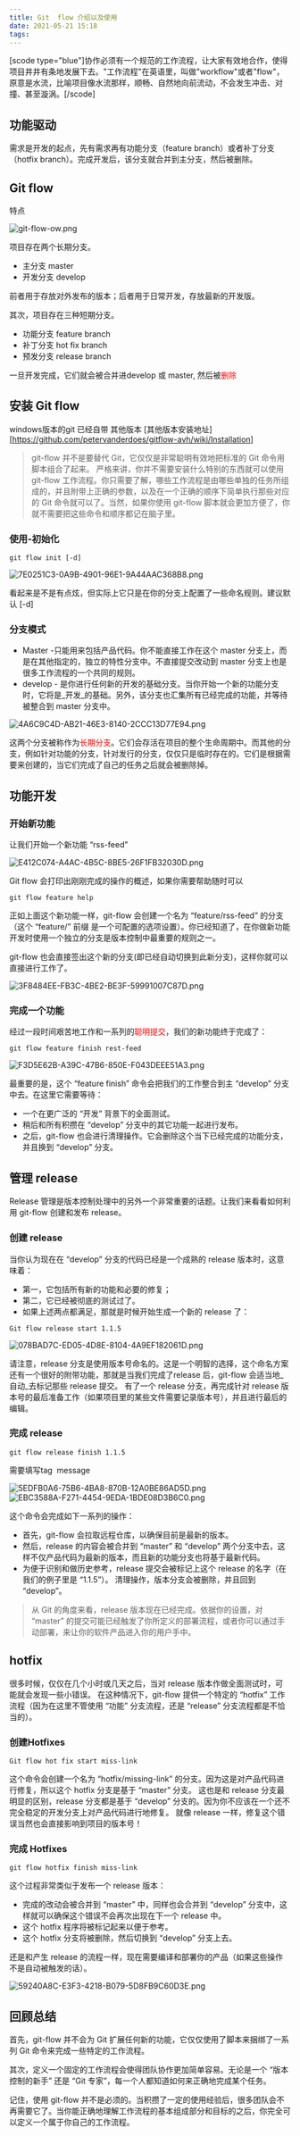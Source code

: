 ```yaml
---
title: Git  flow 介绍以及使用
date: 2021-05-21 15:18
tags:
---
```


[scode type="blue"]协作必须有一个规范的工作流程，让大家有效地合作，使得项目井井有条地发展下去。"工作流程"在英语里，叫做"workflow"或者"flow"，原意是水流，比喻项目像水流那样，顺畅、自然地向前流动，不会发生冲击、对撞、甚至漩涡。[/scode]

## 功能驱动

需求是开发的起点，先有需求再有功能分支（feature branch）或者补丁分支（hotfix branch）。完成开发后，该分支就合并到主分支，然后被删除。

## Git flow

特点

![git-flow-ow.png](3433355365.png)

项目存在两个长期分支。

- 主分支 master
- 开发分支 develop

前者用于存放对外发布的版本；后者用于日常开发，存放最新的开发版。

其次，项目存在三种短期分支。

- 功能分支 feature branch
- 补丁分支 hot fix branch
- 预发分支 release branch

一旦开发完成，它们就会被合并进develop 或 master, 然后被<span style="color:red">删除</span>

## 安装 Git flow

windows版本的git 已经自带
其他版本 [其他版本安装地址][https://github.com/petervanderdoes/gitflow-avh/wiki/Installation]

> git-flow 并不是要替代 Git，它仅仅是非常聪明有效地把标准的 Git 命令用脚本组合了起来。
> 严格来讲，你并不需要安装什么特别的东西就可以使用 git-flow
> 工作流程。你只需要了解，哪些工作流程是由哪些单独的任务所组成的，并且附带上正确的参数，以及在一个正确的顺序下简单执行那些对应的 Git
> 命令就可以了。当然，如果你使用 git-flow 脚本就会更加方便了，你就不需要把这些命令和顺序都记在脑子里。

### 使用-初始化

```
git flow init [-d]
```

![7E0251C3-0A9B-4901-96E1-9A44AAC368B8.png](796022722.png)

看起来是不是有点炫，但实际上它只是在你的分支上配置了一些命名规则。建议默认 [-d]

### 分支模式

- Master -只能用来包括产品代码。你不能直接工作在这个 master 分支上，而是在其他指定的，独立的特性分支中。不直接提交改动到 master 分支上也是很多工作流程的一个共同的规则。
- develop - 是你进行任何新的开发的基础分支。当你开始一个新的功能分支时，它将是_开发_的基础。另外，该分支也汇集所有已经完成的功能，并等待被整合到 master 分支中。

![4A6C9C4D-AB21-46E3-8140-2CCC13D77E94.png](1548306296.png)

这两个分支被称作为<span style="color:red">长期分支</span>。它们会存活在项目的整个生命周期中。而其他的分支，例如针对功能的分支，针对发行的分支，仅仅只是临时存在的。它们是根据需要来创建的，当它们完成了自己的任务之后就会被删除掉。

## 功能开发

### 开始新功能

让我们开始一个新功能 “rss-feed”

![E412C074-A4AC-4B5C-8BE5-26F1FB32030D.png](3204105017.png)

Git flow 会打印出刚刚完成的操作的概述，如果你需要帮助随时可以

```
git flow feature help
```

正如上面这个新功能一样，git-flow 会创建一个名为 “feature/rss-feed” 的分支（这个 “feature/” 前缀 是一个可配置的选项设置）。你已经知道了，在你做新功能开发时使用一个独立的分支是版本控制中最重要的规则之一。

git-flow 也会直接签出这个新的分支(即已经自动切换到此新分支)，这样你就可以直接进行工作了。

![3F8484EE-FB3C-4BE2-BE3F-59991007C87D.png](2452821589.png)

### 完成一个功能

经过一段时间艰苦地工作和一系列的<span style="color:red">聪明提交</span>，我们的新功能终于完成了：

```
git flow feature finish rest-feed
```

![F3D5E62B-A39C-47B6-850E-F043DEEE51A3.png](1165045328.png)

最重要的是，这个 “feature finish” 命令会把我们的工作整合到主 “develop” 分支中去。在这里它需要等待：

- 一个在更广泛的 “开发” 背景下的全面测试。
- 稍后和所有积攒在 “develop” 分支中的其它功能一起进行发布。
- 之后，git-flow 也会进行清理操作。它会删除这个当下已经完成的功能分支，并且换到 “develop” 分支。

## 管理 release

Release 管理是版本控制处理中的另外一个非常重要的话题。让我们来看看如何利用 git-flow 创建和发布 release。

### 创建 release

当你认为现在在 “develop” 分支的代码已经是一个成熟的 release 版本时，这意味着：

- 第一，它包括所有新的功能和必要的修复；
- 第二，它已经被彻底的测试过了。
- 如果上述两点都满足，那就是时候开始生成一个新的 release 了：

```
Git flow release start 1.1.5
```

![078BAD7C-ED05-4D8E-8104-4A9EF182061D.png](1146745782.png)

请注意，release 分支是使用版本号命名的。这是一个明智的选择，这个命名方案还有一个很好的附带功能，那就是当我们完成了release 后，git-flow 会适当地_自动_去标记那些 release 提交。
有了一个 release 分支，再完成针对 release 版本号的最后准备工作（如果项目里的某些文件需要记录版本号），并且进行最后的编辑。

### 完成 release

```
git flow release finish 1.1.5
```

需要填写tag  message

![5EDFB0A6-75B6-4BA8-870B-12A0BE86AD5D.png](2483612891.png)
![EBC3588A-F271-4454-9EDA-1BDE08D3B6C0.png](3671600544.png)

这个命令会完成如下一系列的操作：

- 首先，git-flow 会拉取远程仓库，以确保目前是最新的版本。
- 然后，release 的内容会被合并到 “master” 和 “develop” 两个分支中去，这样不仅产品代码为最新的版本，而且新的功能分支也将基于最新代码。
- 为便于识别和做历史参考，release 提交会被标记上这个 release 的名字（在我们的例子里是 “1.1.5”）。
  清理操作，版本分支会被删除，并且回到 “develop”。

> 从 Git 的角度来看，release 版本现在已经完成。依据你的设置，对 “master” 的提交可能已经触发了你所定义的部署流程，或者你可以通过手动部署，来让你的软件产品进入你的用户手中。

## hotfix

很多时候，仅仅在几个小时或几天之后，当对 release 版本作做全面测试时，可能就会发现一些小错误。
在这种情况下，git-flow 提供一个特定的 “hotfix” 工作流程（因为在这里不管使用 “功能” 分支流程，还是 “release” 分支流程都是不恰当的）。

### 创建Hotfixes

```
Git flow hot fix start miss-link
```

这个命令会创建一个名为 “hotfix/missing-link” 的分支。因为这是对产品代码进行修复，所以这个 hotfix 分支是基于 “master” 分支。
这也是和 release 分支最明显的区别，release 分支都是基于 “develop” 分支的。因为你不应该在一个还不完全稳定的开发分支上对产品代码进行地修复。
就像 release 一样，修复这个错误当然也会直接影响到项目的版本号！

### 完成 Hotfixes

```
git flow hotfix finish miss-link
```

这个过程非常类似于发布一个 release 版本：

- 完成的改动会被合并到 “master” 中，同样也会合并到 “develop” 分支中，这样就可以确保这个错误不会再次出现在下一个 release 中。
- 这个 hotfix 程序将被标记起来以便于参考。
- 这个 hotfix 分支将被删除，然后切换到 “develop” 分支上去。

还是和产生 release 的流程一样，现在需要编译和部署你的产品（如果这些操作不是自动被触发的话）。

![59240A8C-E3F3-4218-B079-5D8FB9C60D3E.png](3403517407.png)

## 回顾总结

首先，git-flow 并不会为 Git 扩展任何新的功能，它仅仅使用了脚本来捆绑了一系列 Git 命令来完成一些特定的工作流程。

其次，定义一个固定的工作流程会使得团队协作更加简单容易。无论是一个 “版本控制的新手” 还是 “Git 专家”，每一个人都知道如何来正确地完成某个任务。

记住，使用 git-flow 并不是必须的。当积攒了一定的使用经验后，很多团队会不再需要它了。当你能正确地理解工作流程的基本组成部分和目标的之后，你完全可以定义一个属于你自己的工作流程。
